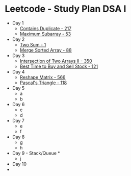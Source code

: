 # Leetcode - Study Plan DSA I

* Day 1
  * [Contains Duplicate - 217](https://leetcode.com/problems/contains-duplicate/)
  * [Maximum Subarray - 53](https://leetcode.com/problems/maximum-subarray/)
* Day 2
  * [Two Sum - 1](https://leetcode.com/problems/two-sum/)
  * [Merge Sorted Array - 88](https://leetcode.com/problems/merge-sorted-array/)
* Day 3
  * [Intersection of Two Arrays II - 350](https://leetcode.com/problems/intersection-of-two-arrays-ii/)
  * [Best Time to Buy and Sell Stock - 121](https://leetcode.com/problems/best-time-to-buy-and-sell-stock)
* Day 4
  * [Reshape Matrix - 566 ](https://leetcode.com/problems/reshape-the-matrix/)
  * [Pascal's Triangle - 118](https://leetcode.com/problems/pascals-triangle/)
* Day 5
  * a
  * b
* Day 6
  * c
  * d
* Day 7
  * e
  * f
* Day 8
  * g
  * h
* Day 9 - Stack/Queue
  *
  * j
* Day 10
*
